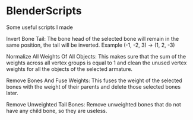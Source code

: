 # BlenderScripts
Some useful scripts I made

Invert Bone Tail:
The bone head of the selected bone will remain in the same position, the tail will be inverted. Example (-1, -2, 3) -> (1, 2, -3)

Normalize All Weights Of All Objects:
This makes sure that the sum of the weights across all vertex groups is equal to 1 and clean the unused vertex weights for all the objects of the selected armature.

Remove Bones And Fuse Weights:
This fuses the weight of the selected bones with the weight of their parents and delete those selected bones later.

Remove Unweighted Tail Bones:
Remove unweighted bones that do not have any child bone, so they are useless.
